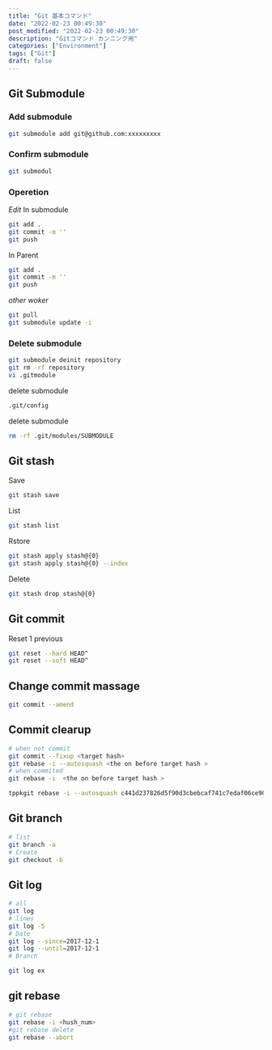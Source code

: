```yaml
---
title: "Git 基本コマンド"
date: "2022-02-23 00:49:30"
post_modified: "2022-02-23 00:49:30"
description: "Gitコマンド カンニング用"
categories: ["Environment"]
tags: ["Git"]
draft: false
---
```


## Git Submodule

### Add submodule

```bash
git submodule add git@github.com:xxxxxxxxx
```

### Confirm submodule

```bash
git submodul
```

### Operetion

_Edit_
In submodule

```bash
git add .
git commit -m ''
git push
```

In Parent

```bash
git add .
git commit -m ''
git push
```

_other woker_

```bash
git pull
git submodule update -i
```

### Delete submodule

```bash
git submodule deinit repository
git rm -rf repository
vi .gitmodule
```

delete submodule

```bash
.git/config
```

delete submodule

```bash
rm -rf .git/modules/SUBMODULE
```

## Git stash

Save

```bash
git stash save
```

List

```bash
git stash list
```

Rstore

```bash
git stash apply stash@{0}
git stash apply stash@{0} --index
```

Delete

```bash
git stash drop stash@{0}
```

## Git commit

Reset 1 previous

```bash
git reset --hard HEAD^
git reset --soft HEAD^
```

## Change commit massage

```bash
git commit --amend
```

## Commit clearup

```bash
# when not commit
git commit --fixup <target hash>
git rebase -i --autosquash <the on before target hash >
# when commited
git rebase -i  <the on before target hash >

tppkgit rebase -i --autosquash c441d237826d5f90d3cbebcaf741c7edaf06ce90
```

## Git branch

```bash
# list
git branch -a
# Create
git checkout -b
```

## Git log

```bash
# all
git log
# lines
git log -5
# Date
git log --since=2017-12-1
git log --until=2017-12-1
# Branch

git log ex
```

## git rebase

```bash
# git rebase
git rebase -i <hush_num>
#git rebase delete
git rebase --abort
```
